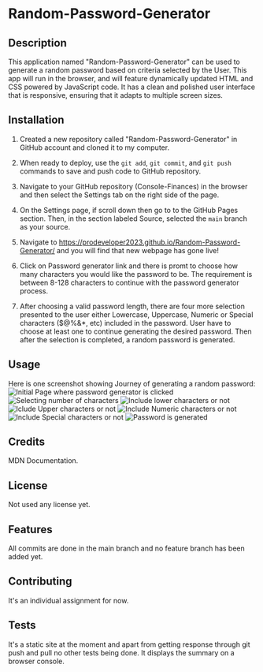 # Random-Password-Generator

## Description

This application named "Random-Password-Generator" can be used to generate a random password based on criteria selected by the User. This app will run in the browser, and will feature dynamically updated HTML and CSS powered by JavaScript code. It has a clean and polished user interface that is responsive, ensuring that it adapts to multiple screen sizes.

## Installation

1. Created a new repository called "Random-Password-Generator" in GitHub account and cloned it to my computer.

2. When ready to deploy, use the `git add`, `git commit`, and `git push` commands to save and push code to GitHub repository.

3. Navigate to your GitHub repository (Console-Finances) in the browser and then select the Settings tab on the right side of the page.

4. On the Settings page, if scroll down then go to to the GitHub Pages section. Then, in the section labeled Source, selected the `main` branch as your source.

5. Navigate to <https://prodeveloper2023.github.io/Random-Password-Generator/> and you will find that new webpage has gone live!

6. Click on Password generator link and there is promt to choose how many characters you would like the password to be. The requirement is between 8-128 characters to continue with the password generator process.

7. After choosing a valid password length, there are four more selection presented to the user either Lowercase, Uppercase, Numeric or Special characters ($@%&\*, etc) included in the password. User have to choose at least one to continue generating the desired password. Then after the selection is completed, a random password is generated.

## Usage

Here is one screenshot showing Journey of generating a random password:
![Initial Page where password generator is clicked]()
![Selecting number of characters]()
![Include lower characters or not]()
![Iclude Upper characters or not]()
![Include Numeric characters or not]()
![Include Special characters or not]()
![Password is generated]()

## Credits

MDN Documentation.

## License

Not used any license yet.

## Features

All commits are done in the main branch and no feature branch has been added yet.

## Contributing

It's an individual assignment for now.

## Tests

It's a static site at the moment and apart from getting response through git push and pull no other tests being done. It displays the summary on a browser console.
